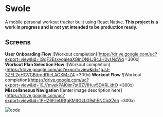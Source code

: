 Swole 
============
A mobile personal workout tracker built using React Native.
**This project is a work in progress and is not yet intended to be production ready.**

## Screens
**User Onboarding Flow**
![Workout completion](https://drive.google.com/uc?export=view&id=1GgF3EsxyoajeaXGlnONHJBcJH0ysNcWq =300x)
**Workout Plan Selection Flow**
![Workout completion](https://drive.google.com/uc?export=view&id=1gJJ-3ZEL2gHGVGBttrqdI1feLAGXMzZ4 =300x)
  **Workout Flow**
  ![Workout completion](https://drive.google.com/uc?export=view&id=10_VmvekPAl0im7pt6ZVIHuv5DXRLldtO =300x)
  **Miscellaneous Navigation** 
![enter image description here](https://drive.google.com/uc?export=view&id=1PHZ6FljeURfgKMItGzLG9shENCjxX7eh =300x)






  

![code](https://upload.wikimedia.org/wikipedia/commons/thumb/e/ee/Gadus_morhua_Cod-2b-Atlanterhavsparken-Norway.JPG/720px-Gadus_morhua_Cod-2b-Atlanterhavsparken-Norway.JPG)
